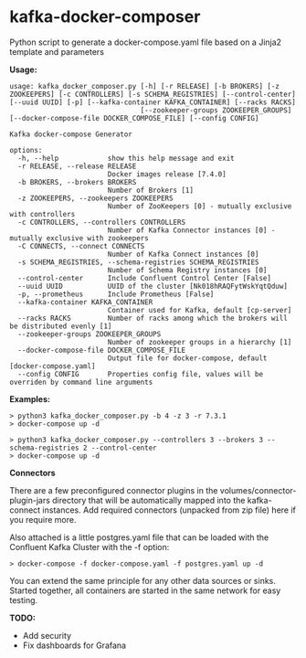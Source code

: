 # kafka-docker-composer
Python script to generate a docker-compose.yaml file based on a Jinja2 template and parameters

**Usage:**

```
usage: kafka_docker_composer.py [-h] [-r RELEASE] [-b BROKERS] [-z ZOOKEEPERS] [-c CONTROLLERS] [-s SCHEMA_REGISTRIES] [--control-center] [--uuid UUID] [-p] [--kafka-container KAFKA_CONTAINER] [--racks RACKS]
                                [--zookeeper-groups ZOOKEEPER_GROUPS] [--docker-compose-file DOCKER_COMPOSE_FILE] [--config CONFIG]

Kafka docker-compose Generator

options:
  -h, --help            show this help message and exit
  -r RELEASE, --release RELEASE
                        Docker images release [7.4.0]
  -b BROKERS, --brokers BROKERS
                        Number of Brokers [1]
  -z ZOOKEEPERS, --zookeepers ZOOKEEPERS
                        Number of ZooKeepers [0] - mutually exclusive with controllers
  -c CONTROLLERS, --controllers CONTROLLERS
                        Number of Kafka Connector instances [0] - mutually exclusive with zookeepers
  -C CONNECTS, --connect CONNECTS
                        Number of Kafka Connect instances [0]
  -s SCHEMA_REGISTRIES, --schema-registries SCHEMA_REGISTRIES
                        Number of Schema Registry instances [0]
  --control-center      Include Confluent Control Center [False]
  --uuid UUID           UUID of the cluster [Nk018hRAQFytWskYqtQduw]
  -p, --prometheus      Include Prometheus [False]
  --kafka-container KAFKA_CONTAINER
                        Container used for Kafka, default [cp-server]
  --racks RACKS         Number of racks among which the brokers will be distributed evenly [1]
  --zookeeper-groups ZOOKEEPER_GROUPS
                        Number of zookeeper groups in a hierarchy [1]
  --docker-compose-file DOCKER_COMPOSE_FILE
                        Output file for docker-compose, default [docker-compose.yaml]
  --config CONFIG       Properties config file, values will be overriden by command line arguments
```

**Examples:**
```
> python3 kafka_docker_composer.py -b 4 -z 3 -r 7.3.1
> docker-compose up -d
```

```
> python3 kafka_docker_composer.py --controllers 3 --brokers 3 --schema-registries 2 --control-center  
> docker-compose up -d
```

**Connectors**

There are a few preconfigured connector plugins in the volumes/connector-plugin-jars directory that will be
automatically mapped into the kafka-connect instances. Add required connectors (unpacked from zip file) here
if you require more.

Also attached is a little postgres.yaml file that can be loaded with the Confluent Kafka Cluster with the -f option:

```shell
> docker-compose -f docker-compose.yaml -f postgres.yaml up -d
```

You can extend the same principle for any other data sources or sinks. Started together, all containers are 
started in the same network for easy testing.

**TODO:**
* Add security
* Fix dashboards for Grafana

